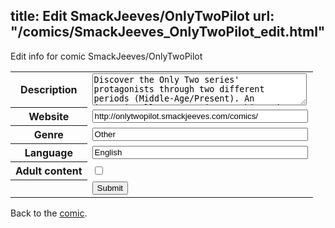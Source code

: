 title: Edit SmackJeeves/OnlyTwoPilot
url: "/comics/SmackJeeves_OnlyTwoPilot_edit.html"
---
Edit info for comic SmackJeeves/OnlyTwoPilot

<form name="comic" action="http://gaepostmail.appspot.com/comic/" method="post">
<table class="comicinfo">
<tr>
<th>Description</th><td><textarea name="description" cols="40" rows="3">Discover the Only Two series' protagonists through two different periods (Middle-Age/Present). An intentionally progressive graphic and a screenplay style, from human stupidity to human folly, takes you through 12 chapters of 20 pages towards the main series. This pilot is presented as a color comics.</textarea></td>
</tr>
<tr>
<th>Website</th><td><input type="text" name="url" value="http://onlytwopilot.smackjeeves.com/comics/" size="40"/></td>
</tr>
<tr>
<th>Genre</th><td><input type="text" name="genre" value="Other" size="40"/></td>
</tr>
<tr>
<th>Language</th><td><input type="text" name="language" value="English" size="40"/></td>
</tr>
<tr>
<th>Adult content</th><td><input type="checkbox" name="adult" value="adult" /></td>
</tr>
<tr>
<th></th><td>
<input type="hidden" name="comic" value="SmackJeeves_OnlyTwoPilot" />
<input type="submit" name="submit" value="Submit" />
</td>
</tr>
</table>
</form>

Back to the [comic](SmackJeeves_OnlyTwoPilot.html).
